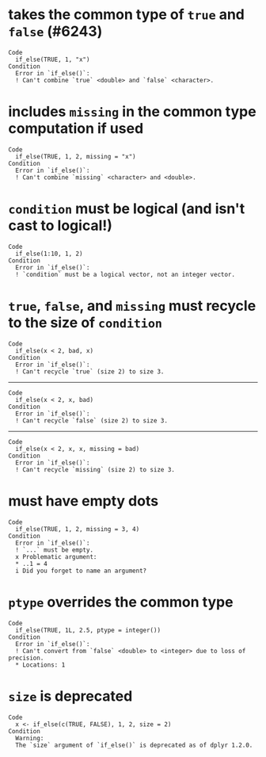 # takes the common type of `true` and `false` (#6243)

    Code
      if_else(TRUE, 1, "x")
    Condition
      Error in `if_else()`:
      ! Can't combine `true` <double> and `false` <character>.

# includes `missing` in the common type computation if used

    Code
      if_else(TRUE, 1, 2, missing = "x")
    Condition
      Error in `if_else()`:
      ! Can't combine `missing` <character> and <double>.

# `condition` must be logical (and isn't cast to logical!)

    Code
      if_else(1:10, 1, 2)
    Condition
      Error in `if_else()`:
      ! `condition` must be a logical vector, not an integer vector.

# `true`, `false`, and `missing` must recycle to the size of `condition`

    Code
      if_else(x < 2, bad, x)
    Condition
      Error in `if_else()`:
      ! Can't recycle `true` (size 2) to size 3.

---

    Code
      if_else(x < 2, x, bad)
    Condition
      Error in `if_else()`:
      ! Can't recycle `false` (size 2) to size 3.

---

    Code
      if_else(x < 2, x, x, missing = bad)
    Condition
      Error in `if_else()`:
      ! Can't recycle `missing` (size 2) to size 3.

# must have empty dots

    Code
      if_else(TRUE, 1, 2, missing = 3, 4)
    Condition
      Error in `if_else()`:
      ! `...` must be empty.
      x Problematic argument:
      * ..1 = 4
      i Did you forget to name an argument?

# `ptype` overrides the common type

    Code
      if_else(TRUE, 1L, 2.5, ptype = integer())
    Condition
      Error in `if_else()`:
      ! Can't convert from `false` <double> to <integer> due to loss of precision.
      * Locations: 1

# `size` is deprecated

    Code
      x <- if_else(c(TRUE, FALSE), 1, 2, size = 2)
    Condition
      Warning:
      The `size` argument of `if_else()` is deprecated as of dplyr 1.2.0.

